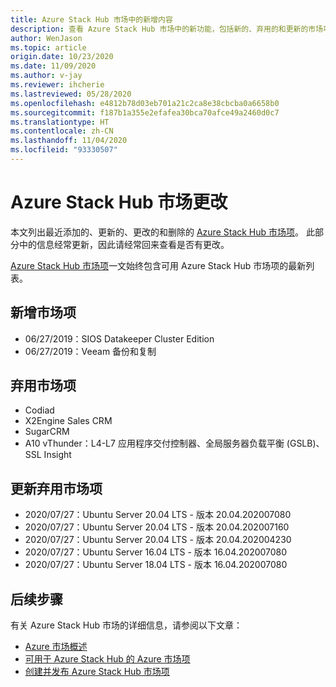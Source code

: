 ```yaml
---
title: Azure Stack Hub 市场中的新增内容
description: 查看 Azure Stack Hub 市场中的新功能，包括新的、弃用的和更新的市场项。
author: WenJason
ms.topic: article
origin.date: 10/23/2020
ms.date: 11/09/2020
ms.author: v-jay
ms.reviewer: ihcherie
ms.lastreviewed: 05/28/2020
ms.openlocfilehash: e4812b78d03eb701a21c2ca8e38cbcba0a6658b0
ms.sourcegitcommit: f187b1a355e2efafea30bca70afce49a2460d0c7
ms.translationtype: HT
ms.contentlocale: zh-CN
ms.lasthandoff: 11/04/2020
ms.locfileid: "93330507"
---
```

# <a name="azure-stack-hub-marketplace-changes"></a>Azure Stack Hub 市场更改

本文列出最近添加的、更新的、更改的和删除的 [Azure Stack Hub 市场项](azure-stack-marketplace-azure-items.md)。 此部分中的信息经常更新，因此请经常回来查看是否有更改。

[Azure Stack Hub 市场项](azure-stack-marketplace-azure-items.md)一文始终包含可用 Azure Stack Hub 市场项的最新列表。

## <a name="new-marketplace-items"></a>新增市场项

- 06/27/2019：SIOS Datakeeper Cluster Edition
- 06/27/2019：Veeam 备份和复制

## <a name="deprecated-marketplace-items"></a>弃用市场项

- Codiad
- X2Engine Sales CRM
- SugarCRM
- A10 vThunder：L4-L7 应用程序交付控制器、全局服务器负载平衡 (GSLB)、SSL Insight

## <a name="updated-marketplace-items"></a>更新弃用市场项

- 2020/07/27：Ubuntu Server 20.04 LTS - 版本 20.04.202007080
- 2020/07/27：Ubuntu Server 20.04 LTS - 版本 20.04.202007160
- 2020/07/27：Ubuntu Server 20.04 LTS - 版本 20.04.202004230
- 2020/07/27：Ubuntu Server 16.04 LTS - 版本 16.04.202007080
- 2020/07/27：Ubuntu Server 18.04 LTS - 版本 16.04.202007080

## <a name="next-steps"></a>后续步骤

有关 Azure Stack Hub 市场的详细信息，请参阅以下文章：

- [Azure 市场概述](azure-stack-marketplace.md)
- [可用于 Azure Stack Hub 的 Azure 市场项](azure-stack-marketplace-azure-items.md)
- [创建并发布 Azure Stack Hub 市场项](azure-stack-create-and-publish-marketplace-item.md)
